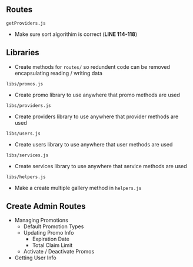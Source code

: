 ## Routes
`getProviders.js`
  - Make sure sort algorithim is correct (**LINE 114-118**)

## Libraries
- Create methods for `routes/` so redundent code can be removed encapsulating reading / writing data

`libs/promos.js`
  - Create promo library to use anywhere that promo methods are used

`libs/providers.js`
  - Create providers library to use anywhere that provider methods are used

`libs/users.js`
  - Create users library to use anywhere that user methods are used

`libs/services.js`
  - Create services library to use anywhere that service methods are used
  
`libs/helpers.js`
  - Make a create multiple gallery method in `helpers.js`

## Create Admin Routes
  - Managing Promotions
    - Default Promotion Types
    - Updating Promo Info
      - Expiration Date
      - Total Claim Limit
    - Activate / Deactivate Promos
  - Getting User Info